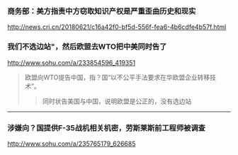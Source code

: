 ### 商务部：美方指责中方窃取知识产权是严重歪曲历史和现实
http://news.cri.cn/20180621/c16a42f0-bf5d-556f-fea6-4b6cdfe4b57f.html
### 我们不选边站"，然后欧盟去WTO把中美同时告了
http://www.sohu.com/a/233854596_419351
>欧盟向WTO提告中国，指？国“以不公平手法要求在华欧盟企业转移技术”。
>>同时状告美国与中国，说明欧盟是公正的，没有选边站
---
### 涉嫌向？国提供F-35战机相关机密，劳斯莱斯前工程师被调查
http://www.sohu.com/a/235765179_626685